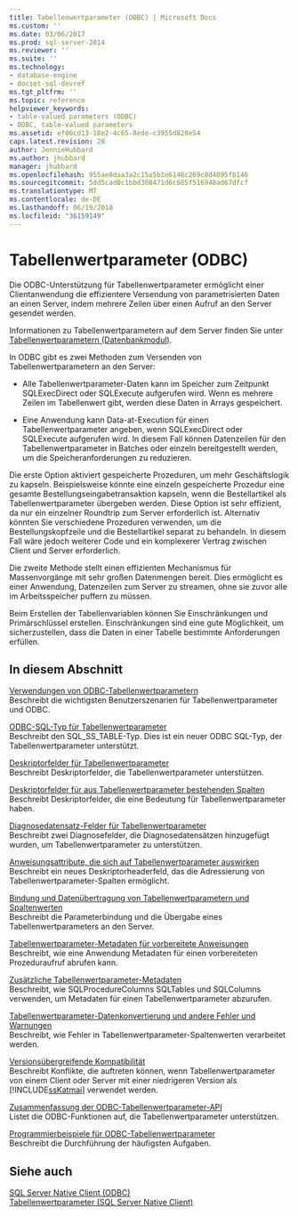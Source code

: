 ```yaml
---
title: Tabellenwertparameter (ODBC) | Microsoft Docs
ms.custom: ''
ms.date: 03/06/2017
ms.prod: sql-server-2014
ms.reviewer: ''
ms.suite: ''
ms.technology:
- database-engine
- docset-sql-devref
ms.tgt_pltfrm: ''
ms.topic: reference
helpviewer_keywords:
- table-valued parameters (ODBC)
- ODBC, table-valued parameters
ms.assetid: ef06cd13-18e2-4c65-8ede-c3955d820e54
caps.latest.revision: 28
author: JennieHubbard
ms.author: jhubbard
manager: jhubbard
ms.openlocfilehash: 955ae0daa3a2c15a5b1e6146c269c8d4095fb146
ms.sourcegitcommit: 5dd5cad0c1bbd308471d6c885f516948ad67dfcf
ms.translationtype: MT
ms.contentlocale: de-DE
ms.lasthandoff: 06/19/2018
ms.locfileid: "36159149"
---
```

# <a name="table-valued-parameters-odbc"></a>Tabellenwertparameter (ODBC)
  Die ODBC-Unterstützung für Tabellenwertparameter ermöglicht einer Clientanwendung die effizientere Versendung von parametrisierten Daten an einen Server, indem mehrere Zeilen über einen Aufruf an den Server gesendet werden.  
  
 Informationen zu Tabellenwertparametern auf dem Server finden Sie unter [Tabellenwertparametern &#40;Datenbankmodul&#41;](../tables/use-table-valued-parameters-database-engine.md).  
  
 In ODBC gibt es zwei Methoden zum Versenden von Tabellenwertparametern an den Server:  
  
-   Alle Tabellenwertparameter-Daten kann im Speicher zum Zeitpunkt SQLExecDirect oder SQLExecute aufgerufen wird. Wenn es mehrere Zeilen im Tabellenwert gibt, werden diese Daten in Arrays gespeichert.  
  
-   Eine Anwendung kann Data-at-Execution für einen Tabellenwertparameter angeben, wenn SQLExecDirect oder SQLExecute aufgerufen wird. In diesem Fall können Datenzeilen für den Tabellenwertparameter in Batches oder einzeln bereitgestellt werden, um die Speicheranforderungen zu reduzieren.  
  
 Die erste Option aktiviert gespeicherte Prozeduren, um mehr Geschäftslogik zu kapseln. Beispielsweise könnte eine einzeln gespeicherte Prozedur eine gesamte Bestellungseingabetransaktion kapseln, wenn die Bestellartikel als Tabellenwertparameter übergeben werden. Diese Option ist sehr effizient, da nur ein einzelner Roundtrip zum Server erforderlich ist. Alternativ könnten Sie verschiedene Prozeduren verwenden, um die Bestellungskopfzeile und die Bestellartikel separat zu behandeln. In diesem Fall wäre jedoch weiterer Code und ein komplexerer Vertrag zwischen Client und Server erforderlich.  
  
 Die zweite Methode stellt einen effizienten Mechanismus für Massenvorgänge mit sehr großen Datenmengen bereit. Dies ermöglicht es einer Anwendung, Datenzeilen zum Server zu streamen, ohne sie zuvor alle im Arbeitsspeicher puffern zu müssen.  
  
 Beim Erstellen der Tabellenvariablen können Sie Einschränkungen und Primärschlüssel erstellen. Einschränkungen sind eine gute Möglichkeit, um sicherzustellen, dass die Daten in einer Tabelle bestimmte Anforderungen erfüllen.  
  
## <a name="in-this-section"></a>In diesem Abschnitt  
 [Verwendungen von ODBC-Tabellenwertparametern](uses-of-odbc-table-valued-parameters.md)  
 Beschreibt die wichtigsten Benutzerszenarien für Tabellenwertparameter und ODBC.  
  
 [ODBC-SQL-Typ für Tabellenwertparameter](odbc-sql-type-for-table-valued-parameters.md)  
 Beschreibt den SQL_SS_TABLE-Typ. Dies ist ein neuer ODBC SQL-Typ, der Tabellenwertparameter unterstützt.  
  
 [Deskriptorfelder für Tabellenwertparameter](table-valued-parameter-descriptor-fields.md)  
 Beschreibt Deskriptorfelder, die Tabellenwertparameter unterstützen.  
  
 [Deskriptorfelder für aus Tabellenwertparameter bestehenden Spalten](descriptor-fields-for-table-valued-parameter-constituent-columns.md)  
 Beschreibt Deskriptorfelder, die eine Bedeutung für Tabellenwertparameter haben.  
  
 [Diagnosedatensatz-Felder für Tabellenwertparameter](table-valued-parameter-diagnostic-record-fields.md)  
 Beschreibt zwei Diagnosefelder, die Diagnosedatensätzen hinzugefügt wurden, um Tabellenwertparameter zu unterstützen.  
  
 [Anweisungsattribute, die sich auf Tabellenwertparameter auswirken](statement-attributes-that-affect-table-valued-parameters.md)  
 Beschreibt ein neues Deskriptorheaderfeld, das die Adressierung von Tabellenwertparameter-Spalten ermöglicht.  
  
 [Bindung und Datenübertragung von Tabellenwertparametern und Spaltenwerten](binding-and-data-transfer-of-table-valued-parameters-and-column-values.md)  
 Beschreibt die Parameterbindung und die Übergabe eines Tabellenwertparameters an den Server.  
  
 [Tabellenwertparameter-Metadaten für vorbereitete Anweisungen](table-valued-parameter-metadata-for-prepared-statements.md)  
 Beschreibt, wie eine Anwendung Metadaten für einen vorbereiteten Prozeduraufruf abrufen kann.  
  
 [Zusätzliche Tabellenwertparameter-Metadaten](additional-table-valued-parameter-metadata.md)  
 Beschreibt, wie SQLProcedureColumns SQLTables und SQLColumns verwenden, um Metadaten für einen Tabellenwertparameter abzurufen.  
  
 [Tabellenwertparameter-Datenkonvertierung und andere Fehler und Warnungen](table-valued-parameter-data-conversion-and-other-errors-and-warnings.md)  
 Beschreibt, wie Fehler in Tabellenwertparameter-Spaltenwerten verarbeitet werden.  
  
 [Versionsübergreifende Kompatibilität](cross-version-compatibility.md)  
 Beschreibt Konflikte, die auftreten können, wenn Tabellenwertparameter von einem Client oder Server mit einer niedrigeren Version als [!INCLUDE[ssKatmai](../../includes/sskatmai-md.md)] verwendet werden.  
  
 [Zusammenfassung der ODBC-Tabellenwertparameter-API](odbc-table-valued-parameter-api-summary.md)  
 Listet die ODBC-Funktionen auf, die Tabellenwertparameter unterstützen.  
  
 [Programmierbeispiele für ODBC-Tabellenwertparameter](../../database-engine/dev-guide/odbc-table-valued-parameter-programming-examples.md)  
 Beschreibt die Durchführung der häufigsten Aufgaben.  
  
## <a name="see-also"></a>Siehe auch  
 [SQL Server Native Client &#40;ODBC&#41;](../native-client/odbc/sql-server-native-client-odbc.md)   
 [Tabellenwertparameter &#40;SQL Server Native Client&#41;](../native-client/features/table-valued-parameters-sql-server-native-client.md)  
  
  
